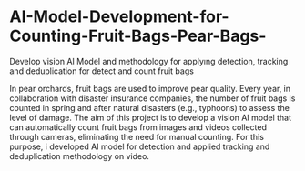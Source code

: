 # AI-Model-Development-for-Counting-Fruit-Bags-Pear-Bags-
Develop vision AI Model and methodology for applyıng detection, tracking and deduplication for detect and count fruit bags

In pear orchards, fruit bags are used to improve pear quality. 
Every year, in collaboration with disaster insurance companies, the number of fruit bags is counted in spring and after natural disasters (e.g., typhoons) to assess the level of damage. 
The aim of this project is to develop a vision AI model that can  automatically count fruit bags from images and videos collected through cameras, eliminating the need for manual counting. 
For this purpose, i developed AI model for detection and applied tracking and deduplication methodology on video.
